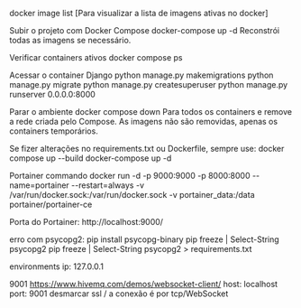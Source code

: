 
docker image list [Para visualizar a lista de imagens ativas no docker]

Subir o projeto com Docker Compose
docker-compose up -d
Reconstrói todas as imagens se necessário.


Verificar containers ativos
docker compose ps

Acessar o container Django 
python manage.py makemigrations
python manage.py migrate
python manage.py createsuperuser
python manage.py runserver 0.0.0.0:8000


Parar o ambiente
docker compose down
Para todos os containers e remove a rede criada pelo Compose.
As imagens não são removidas, apenas os containers temporários.

Se fizer alterações no requirements.txt ou Dockerfile, sempre use:
docker compose up --build
docker-compose up -d

Portainer commando
docker run -d -p 9000:9000 -p 8000:8000 --name=portainer --restart=always -v /var/run/docker.sock:/var/run/docker.sock -v portainer_data:/data portainer/portainer-ce

Porta do Portainer:
http://localhost:9000/

erro com psycopg2: 
pip install psycopg-binary 
pip freeze | Select-String psycopg2
pip freeze | Select-String psycopg2 > requirements.txt

environments ip: 127.0.0.1


9001
https://www.hivemq.com/demos/websocket-client/
host: localhost
port: 9001
desmarcar ssl / a conexão é por tcp/WebSocket